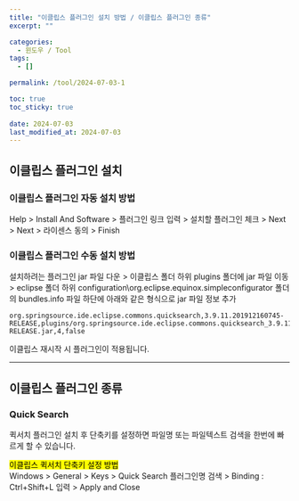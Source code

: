```yaml
---
title: "이클립스 플러그인 설치 방법 / 이클립스 플러그인 종류"
excerpt: ""

categories:
  - 윈도우 / Tool
tags:
  - []

permalink: /tool/2024-07-03-1

toc: true
toc_sticky: true
 
date: 2024-07-03
last_modified_at: 2024-07-03
---
```


## 이클립스 플러그인 설치

### 이클립스 플러그인 자동 설치 방법
Help > Install And Software > 플러그인 링크 입력 > 설치할 플러그인 체크 > Next > Next > 라이센스 동의 > Finish

### 이클립스 플러그인 수동 설치 방법
설치하려는 플러그인 jar 파일 다운 > 이클립스 폴더 하위 plugins 폴더에 jar 파일 이동 > eclipse 폴더 하위 configuration\org.eclipse.equinox.simpleconfigurator 폴더의 bundles.info 파일 하단에 아래와 같은 형식으로 jar 파일 정보 추가
```
org.springsource.ide.eclipse.commons.quicksearch,3.9.11.201912160745-RELEASE,plugins/org.springsource.ide.eclipse.commons.quicksearch_3.9.11.201912160745-RELEASE.jar,4,false
```
이클립스 재시작 시 플러그인이 적용됩니다.

---

## 이클립스 플러그인 종류

### Quick Search
퀵서치 플러그인 설치 후 단축키를 설정하면 파일명 또는 파일텍스트 검색을 한번에 빠르게 할 수 있습니다.

<mark>이클립스 퀵서치 단축키 설정 방법</mark>  
Windows > General > Keys > Quick Search 플러그인명 검색 > Binding : Ctrl+Shift+L 입력 > Apply and Close
